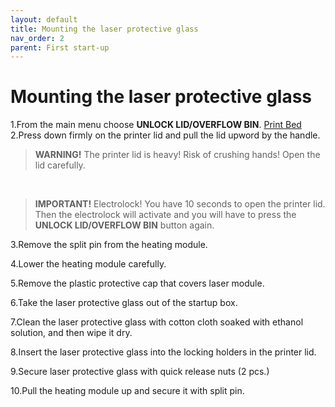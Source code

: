 ```yaml
---
layout: default
title: Mounting the laser protective glass
nav_order: 2
parent: First start-up
---
```

<h1> Mounting the laser protective glass </h1>

1.From the main menu choose **UNLOCK LID/OVERFLOW BIN**.
<a href="glossary">Print Bed</a>
2.Press down firmly on the printer lid and pull the lid upword by the handle.

> **WARNING!**
> The printer lid is heavy! Risk of crushing hands! Open the lid carefully.
<br>

> **IMPORTANT!**
> Electrolock! You have 10 seconds to open the printer lid. Then the electrolock will activate and you will have to press the **UNLOCK LID/OVERFLOW BIN** button again.

3.Remove the split pin from the heating module. 

4.Lower the heating module carefully. 

5.Remove the plastic protective cap that covers laser module. 

6.Take the laser protective glass out of the startup box.

7.Clean the laser protective glass with cotton cloth soaked with ethanol solution, and then wipe it dry.

8.Insert the laser protective glass into the locking holders in the printer lid.

9.Secure laser protective glass with quick release nuts (2 pcs.)

10.Pull the heating module up and secure it with split pin. 
